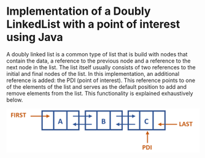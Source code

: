 # Implementation of a Doubly LinkedList with a point of interest using Java
A doubly linked list is a common type of list that is build with nodes that contain the data, a reference to the previous node and a reference to the next node in the list.  The list itself usually consists of two references to the initial and final nodes of the list.  In this implementation, an additional reference is added: the PDI (point of interest).  This reference points to one of the elements of the list and serves as the default position to add and remove elements from the list.  This functionality is explained exhaustively below.

![alt text](https://github.com/mireiagasco/LinkedList-Java/blob/main/LinkedList.png)


